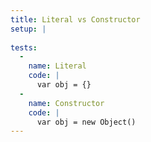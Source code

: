 ```yaml
---
title: Literal vs Constructor
setup: |
  
tests:
  -
    name: Literal
    code: |
      var obj = {}
  -
    name: Constructor
    code: |
      var obj = new Object()
---
```


